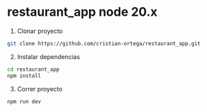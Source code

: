 # restaurant_app node 20.x



1. Clonar proyecto

```bash
git clone https://github.com/cristian-ortega/restaurant_app.git
```

2. Instalar dependencias

```bash
cd restaurant_app
npm install
```

3. Correr proyecto

```bash
npm run dev
```